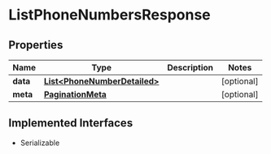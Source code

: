 

# ListPhoneNumbersResponse

## Properties

Name | Type | Description | Notes
------------ | ------------- | ------------- | -------------
**data** | [**List&lt;PhoneNumberDetailed&gt;**](PhoneNumberDetailed.md) |  |  [optional]
**meta** | [**PaginationMeta**](PaginationMeta.md) |  |  [optional]


## Implemented Interfaces

* Serializable


